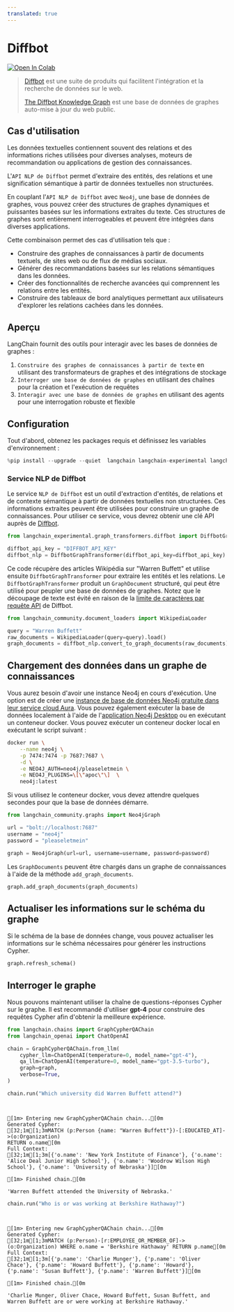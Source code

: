 ```yaml
---
translated: true
---
```


# Diffbot

[![Open In Colab](https://colab.research.google.com/assets/colab-badge.svg)](https://colab.research.google.com/github/langchain-ai/langchain/blob/master/docs/docs/use_cases/graph/diffbot_graphtransformer.ipynb)

>[Diffbot](https://docs.diffbot.com/docs/getting-started-with-diffbot) est une suite de produits qui facilitent l'intégration et la recherche de données sur le web.
>
>[The Diffbot Knowledge Graph](https://docs.diffbot.com/docs/getting-started-with-diffbot-knowledge-graph) est une base de données de graphes auto-mise à jour du web public.

## Cas d'utilisation

Les données textuelles contiennent souvent des relations et des informations riches utilisées pour diverses analyses, moteurs de recommandation ou applications de gestion des connaissances.

L'`API NLP de Diffbot` permet d'extraire des entités, des relations et une signification sémantique à partir de données textuelles non structurées.

En couplant l'`API NLP de Diffbot` avec `Neo4j`, une base de données de graphes, vous pouvez créer des structures de graphes dynamiques et puissantes basées sur les informations extraites du texte. Ces structures de graphes sont entièrement interrogeables et peuvent être intégrées dans diverses applications.

Cette combinaison permet des cas d'utilisation tels que :

* Construire des graphes de connaissances à partir de documents textuels, de sites web ou de flux de médias sociaux.
* Générer des recommandations basées sur les relations sémantiques dans les données.
* Créer des fonctionnalités de recherche avancées qui comprennent les relations entre les entités.
* Construire des tableaux de bord analytiques permettant aux utilisateurs d'explorer les relations cachées dans les données.

## Aperçu

LangChain fournit des outils pour interagir avec les bases de données de graphes :

1. `Construire des graphes de connaissances à partir de texte` en utilisant des transformateurs de graphes et des intégrations de stockage
2. `Interroger une base de données de graphes` en utilisant des chaînes pour la création et l'exécution de requêtes
3. `Interagir avec une base de données de graphes` en utilisant des agents pour une interrogation robuste et flexible

## Configuration

Tout d'abord, obtenez les packages requis et définissez les variables d'environnement :

```python
%pip install --upgrade --quiet  langchain langchain-experimental langchain-openai neo4j wikipedia
```

### Service NLP de Diffbot

Le service `NLP de Diffbot` est un outil d'extraction d'entités, de relations et de contexte sémantique à partir de données textuelles non structurées.
Ces informations extraites peuvent être utilisées pour construire un graphe de connaissances.
Pour utiliser ce service, vous devrez obtenir une clé API auprès de [Diffbot](https://www.diffbot.com/products/natural-language/).

```python
from langchain_experimental.graph_transformers.diffbot import DiffbotGraphTransformer

diffbot_api_key = "DIFFBOT_API_KEY"
diffbot_nlp = DiffbotGraphTransformer(diffbot_api_key=diffbot_api_key)
```

Ce code récupère des articles Wikipédia sur "Warren Buffett" et utilise ensuite `DiffbotGraphTransformer` pour extraire les entités et les relations.
Le `DiffbotGraphTransformer` produit un `GraphDocument` structuré, qui peut être utilisé pour peupler une base de données de graphes.
Notez que le découpage de texte est évité en raison de la [limite de caractères par requête API](https://docs.diffbot.com/reference/introduction-to-natural-language-api) de Diffbot.

```python
from langchain_community.document_loaders import WikipediaLoader

query = "Warren Buffett"
raw_documents = WikipediaLoader(query=query).load()
graph_documents = diffbot_nlp.convert_to_graph_documents(raw_documents)
```

## Chargement des données dans un graphe de connaissances

Vous aurez besoin d'avoir une instance Neo4j en cours d'exécution. Une option est de créer une [instance de base de données Neo4j gratuite dans leur service cloud Aura](https://neo4j.com/cloud/platform/aura-graph-database/). Vous pouvez également exécuter la base de données localement à l'aide de l'[application Neo4j Desktop](https://neo4j.com/download/) ou en exécutant un conteneur docker. Vous pouvez exécuter un conteneur docker local en exécutant le script suivant :

```bash
docker run \
    --name neo4j \
    -p 7474:7474 -p 7687:7687 \
    -d \
    -e NEO4J_AUTH=neo4j/pleaseletmein \
    -e NEO4J_PLUGINS=\[\"apoc\"\]  \
    neo4j:latest
```

Si vous utilisez le conteneur docker, vous devez attendre quelques secondes pour que la base de données démarre.

```python
from langchain_community.graphs import Neo4jGraph

url = "bolt://localhost:7687"
username = "neo4j"
password = "pleaseletmein"

graph = Neo4jGraph(url=url, username=username, password=password)
```

Les `GraphDocuments` peuvent être chargés dans un graphe de connaissances à l'aide de la méthode `add_graph_documents`.

```python
graph.add_graph_documents(graph_documents)
```

## Actualiser les informations sur le schéma du graphe

Si le schéma de la base de données change, vous pouvez actualiser les informations sur le schéma nécessaires pour générer les instructions Cypher.

```python
graph.refresh_schema()
```

## Interroger le graphe

Nous pouvons maintenant utiliser la chaîne de questions-réponses Cypher sur le graphe. Il est recommandé d'utiliser **gpt-4** pour construire des requêtes Cypher afin d'obtenir la meilleure expérience.

```python
from langchain.chains import GraphCypherQAChain
from langchain_openai import ChatOpenAI

chain = GraphCypherQAChain.from_llm(
    cypher_llm=ChatOpenAI(temperature=0, model_name="gpt-4"),
    qa_llm=ChatOpenAI(temperature=0, model_name="gpt-3.5-turbo"),
    graph=graph,
    verbose=True,
)
```

```python
chain.run("Which university did Warren Buffett attend?")
```

```output


[1m> Entering new GraphCypherQAChain chain...[0m
Generated Cypher:
[32;1m[1;3mMATCH (p:Person {name: "Warren Buffett"})-[:EDUCATED_AT]->(o:Organization)
RETURN o.name[0m
Full Context:
[32;1m[1;3m[{'o.name': 'New York Institute of Finance'}, {'o.name': 'Alice Deal Junior High School'}, {'o.name': 'Woodrow Wilson High School'}, {'o.name': 'University of Nebraska'}][0m

[1m> Finished chain.[0m
```

```output
'Warren Buffett attended the University of Nebraska.'
```

```python
chain.run("Who is or was working at Berkshire Hathaway?")
```

```output


[1m> Entering new GraphCypherQAChain chain...[0m
Generated Cypher:
[32;1m[1;3mMATCH (p:Person)-[r:EMPLOYEE_OR_MEMBER_OF]->(o:Organization) WHERE o.name = 'Berkshire Hathaway' RETURN p.name[0m
Full Context:
[32;1m[1;3m[{'p.name': 'Charlie Munger'}, {'p.name': 'Oliver Chace'}, {'p.name': 'Howard Buffett'}, {'p.name': 'Howard'}, {'p.name': 'Susan Buffett'}, {'p.name': 'Warren Buffett'}][0m

[1m> Finished chain.[0m
```

```output
'Charlie Munger, Oliver Chace, Howard Buffett, Susan Buffett, and Warren Buffett are or were working at Berkshire Hathaway.'
```
